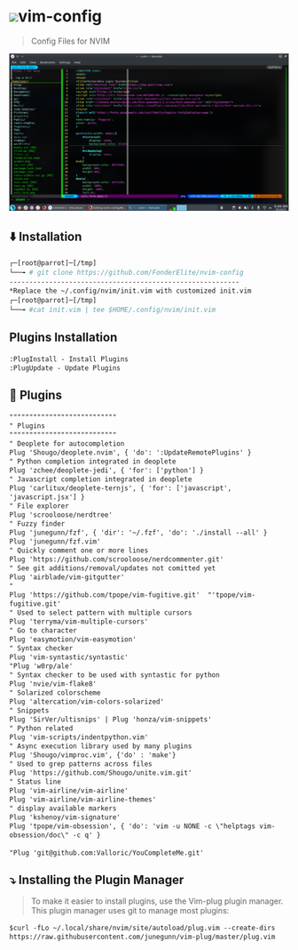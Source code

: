 # <img src="https://upload.wikimedia.org/wikipedia/commons/thumb/3/3a/Neovim-mark.svg/1200px-Neovim-mark.svg.png" width=40px>vim-config
> Config Files for NVIM

<img src="nvimstyle.png">

## ⬇️ Installation
```bash
┌─[root@parrot]─[/tmp]
└──╼ # git clone https://github.com/FonderElite/nvim-config
----------------------------------------------------------
*Replace the ~/.config/nvim/init.vim with customized init.vim
┌─[root@parrot]─[/tmp]
└──╼ #cat init.vim | tee $HOME/.config/nvim/init.vim
```

## Plugins Installation
```vim
:PlugInstall - Install Plugins
:PlugUpdate - Update Plugins
```

## 🎀 Plugins 
```vim
"""""""""""""""""""""""""""
" Plugins
"""""""""""""""""""""""""""
" Deoplete for autocompletion
Plug 'Shougo/deoplete.nvim', { 'do': ':UpdateRemotePlugins' }
" Python completion integrated in deoplete
Plug 'zchee/deoplete-jedi', { 'for': ['python'] }
" Javascript completion integrated in deoplete
Plug 'carlitux/deoplete-ternjs', { 'for': ['javascript', 'javascript.jsx'] }
" File explorer
Plug 'scrooloose/nerdtree'
" Fuzzy finder
Plug 'junegunn/fzf', { 'dir': '~/.fzf', 'do': './install --all' }
Plug 'junegunn/fzf.vim'
" Quickly comment one or more lines
Plug 'https://github.com/scrooloose/nerdcommenter.git'
" See git additions/removal/updates not comitted yet
Plug 'airblade/vim-gitgutter'
"
Plug 'https://github.com/tpope/vim-fugitive.git'  "'tpope/vim-fugitive.git'
" Used to select pattern with multiple cursors
Plug 'terryma/vim-multiple-cursors'
" Go to character
Plug 'easymotion/vim-easymotion'
" Syntax checker
Plug 'vim-syntastic/syntastic'
"Plug 'w0rp/ale'
" Syntax checker to be used with syntastic for python
Plug 'nvie/vim-flake8'
" Solarized colorscheme
Plug 'altercation/vim-colors-solarized'
" Snippets
Plug 'SirVer/ultisnips' | Plug 'honza/vim-snippets'
" Python related
Plug 'vim-scripts/indentpython.vim'
" Async execution library used by many plugins
Plug 'Shougo/vimproc.vim', {'do' : 'make'}
" Used to grep patterns across files
Plug 'https://github.com/Shougo/unite.vim.git'
" Status line
Plug 'vim-airline/vim-airline'
Plug 'vim-airline/vim-airline-themes'
" display available markers
Plug 'kshenoy/vim-signature'
Plug 'tpope/vim-obsession', { 'do': 'vim -u NONE -c \"helptags vim-obsession/doc\" -c q' }

"Plug 'git@github.com:Valloric/YouCompleteMe.git'
```

## ⤵️ Installing the Plugin Manager
> To make it easier to install plugins, use the Vim-plug plugin manager. This plugin manager uses git to manage most plugins:
```
$curl -fLo ~/.local/share/nvim/site/autoload/plug.vim --create-dirs https://raw.githubusercontent.com/junegunn/vim-plug/master/plug.vim
```

